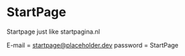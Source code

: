 # StartPage
Startpage just like startpagina.nl

E-mail = startpage@placeholder.dev
password = StartPage
